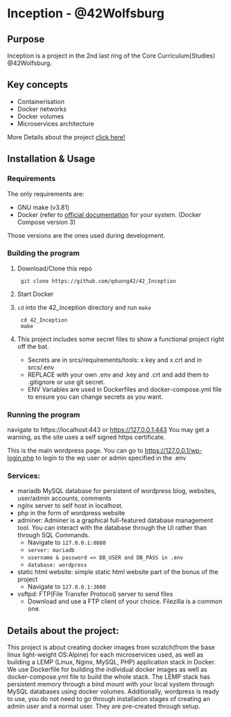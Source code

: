 #  Inception - @42Wolfsburg

## Purpose

Inception is a project in the 2nd last ring of the Core Curriculum(Studies) @42Wolfsburg.

## Key concepts
- Containerisation
- Docker networks
- Docker volumes
- Microservices architecture

More Details about the project [click here!](#details-about-the-project)


## Installation & Usage

### Requirements
The only requirements are:
- GNU make (v3.81)
- Docker (refer to [official documentation](https://docs.docker.com/engine/install/) for your system. (Docker Compose version 3)

Those versions are the ones used during development.

### Building the program

1. Download/Clone this repo

        git clone https://github.com/qduong42/42_Inception
2. Start Docker
3. `cd` into the 42_Inception directory and run `make`

        cd 42_Inception
        make
4. This project includes some secret files to show a functional project right off the bat.
   - Secrets are in srcs/requirements/tools: x.key and x.crt and in srcs/.env
   - REPLACE with your own .env and .key and .crt and add them to .gitignore or use git secret.
   - ENV Variables are used in Dockerfiles and docker-compose.yml file to ensure you can change secrets as you want.

### Running the program

navigate to https://localhost:443 or https://127.0.0.1:443 You may get a warning, as the site uses a self signed https certificate.

This is the main wordpress page. You can go to https://127.0.0.1/wp-login.php to login to the wp user or admin specified in the .env

### Services:
- mariadb MySQL database for persistent of wordpress blog, websites, user/admin accounts, comments
- nginx server to self host in localhost.
- php in the form of wordpress website
- adminer: Adminer is a graphical full-featured database management tool. You can interact with the database through the UI rather than through SQL Commands.
  - Navigate to `127.0.0.1:8080`
  - `server: mariadb`
  - `username & password => DB_USER and DB_PASS in .env`
  - `database: wordpress`
- static html website: simple static html website part of the bonus of the project
  - Navigate to `127.0.0.1:3000`
- vsftpd: FTP(File Transfer Protocol) server to send files
  - Download and use a FTP client of your choice. Filezilla is a common one.

## Details about the project:

This project is about creating docker images from scratch(from the base linux light-weight OS:Alpine) for each microservices used, as well as building a LEMP (Linux, Nginx, MySQL, PHP) application stack in Docker. We use Dockerfile for building the individual docker images as well as docker-compose.yml file to build the whole stack. The LEMP stack has persistent memory through a bind mount with your local system through MySQL databases using docker volumes. Additionally, wordpress is ready to use, you do not need to go through installation stages of creating an admin user and a normal user. They are pre-created through setup. 
